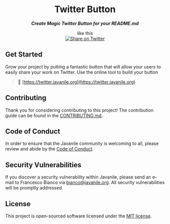 <div align="center">

# Twitter Button

***Create Magic Twitter Button for your README.md***  
  
like this  
[![Share on Twitter](https://img.shields.io/badge/-share%20on%20twitter-blue?logo=twitter&style=for-the-badge)](https://twitter.com/intent/tweet?text=This%20%22Magic%20Button%22%20share%20stuff%20on%20Twitter%20from%20MARKDOWN%0A%0Ahttps%3A%2F%2Ftwitter.javanile.org%2F%0Ahttps%3A%2F%2Fgithub.com%2Fjavanile%2Ftwitter-button%0A%0A%23DEVCommunity%20%23Markdown%20%23TwitterButton%20%23Socialware)

</div>

## Get Started

Grow your project by putting a fantastic button that will allow your users to easily share your work on Twitter. Use the online tool to build your button

> 🔗 [https://twitter.javanile.org](https://twitter.javanile.org)

## Contributing

Thank you for considering contributing to this project! The contribution guide can be found in the [CONTRIBUTING.md](CONTRIBUTING.md).

## Code of Conduct

In order to ensure that the Javanile community is welcoming to all, please review and abide by the [Code of Conduct](CONTRIBUTING.md#code-of-conduct).

## Security Vulnerabilities

If you discover a security vulnerability within Javanile, please send an e-mail to Francesco Bianco via [bianco@javanile.org](mailto:bianco@javanile.org). All security vulnerabilities will be promptly addressed.

## License

This project is open-sourced software licensed under the [MIT license](LICENSE).
